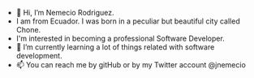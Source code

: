 - 👋 Hi, I’m Nemecio Rodriguez.
-  I am from Ecuador. I was born in a peculiar but beautiful city called Chone.
-  I'm interested in becoming a professional Software Developer.
- 🌱 I’m currently learning a lot of things related with software development.
- 📫 You can reach me by gitHub or by my Twitter account @jnemecio

<!---
jner0/jner0 is a ✨ special ✨ repository because its `README.md` (this file) appears on your GitHub profile.
You can click the Preview link to take a look at your changes.
--->
